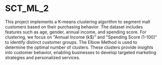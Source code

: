 # SCT_ML_2
This project implements a K-means clustering algorithm to segment mall customers based on their purchasing behavior. The dataset includes features such as age, gender, annual income, and spending score. For clustering, we focus on "Annual Income (k$)" and "Spending Score (1-100)" to identify distinct customer groups. The Elbow Method is used to determine the optimal number of clusters. These clusters provide insights into customer behavior, enabling businesses to develop targeted marketing strategies and personalized services. 
